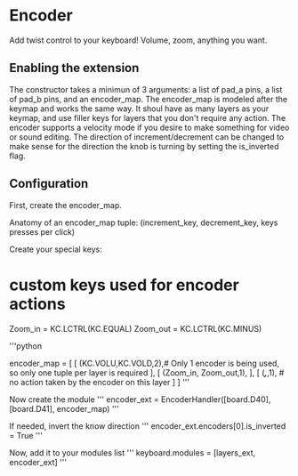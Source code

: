 # Encoder
Add twist control to your keyboard! Volume, zoom, anything you want.

## Enabling the extension
The constructor takes a minimun of 3 arguments: a list of pad_a pins, a list of pad_b pins, 
and an encoder_map.  The encoder_map is modeled after the keymap and works the
same way. It shoul have as many layers as your keymap, and use filler keys for 
layers that you don't require any action.  The encoder supports a velocity mode
if you desire to make something for video or sound editing. The direction of 
increment/decrement can be changed to make sense for the direction the knob is 
turning by setting the is_inverted flag.

## Configuration
First, create the encoder_map.

Anatomy of an encoder_map tuple: (increment_key, decrement_key, keys presses per click)

Create your special keys:

# custom keys used for encoder actions
Zoom_in = KC.LCTRL(KC.EQUAL)
Zoom_out = KC.LCTRL(KC.MINUS)

'''python

encoder_map = [
    [
        (KC.VOLU,KC.VOLD,2),# Only 1 encoder is being used, so only one tuple per layer is required
    ],
    [
        (Zoom_in, Zoom_out,1),
    ],
    [
        (_______,_______,1), # no action taken by the encoder on this layer
    ]
]
'''

Now create the module
'''
encoder_ext = EncoderHandler([board.D40],[board.D41], encoder_map)
'''

If needed, invert the know direction
'''
encoder_ext.encoders[0].is_inverted = True
'''

Now, add it to your modules list
'''
keyboard.modules = [layers_ext, encoder_ext]
'''

